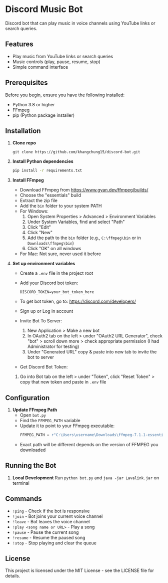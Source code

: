 # Discord Music Bot

Discord bot that can play music in voice channels using YouTube links or search queries.

## Features

- Play music from YouTube links or search queries
- Music controls (play, pause, resume, stop)
- Simple command interface

## Prerequisites

Before you begin, ensure you have the following installed:
- Python 3.8 or higher
- FFmpeg
- pip (Python package installer)

## Installation

1. **Clone repo**
   ```
   git clone https://github.com/khangchung15/discord-bot.git
   ```

2. **Install Python dependencies**
   ```bash
   pip install -r requirements.txt
   ```

3. **Install FFmpeg**
   - Download FFmpeg from https://www.gyan.dev/ffmpeg/builds/
   - Choose the "essentials" build
   - Extract the zip file
   - Add the `bin` folder to your system PATH
   - For Windows:
     1. Open System Properties > Advanced > Environment Variables
     2. Under System Variables, find and select "Path"
     3. Click "Edit"
     4. Click "New"
     5. Add the path to the `bin` folder (e.g., `C:\ffmpeg\bin` or in `Downloads\ffmpeg\bin`)
     6. Click "OK" on all windows
   - For Mac: Not sure, never used it before

4. **Set up environment variables**
   - Create a `.env` file in the project root
   - Add your Discord bot token:
     ```
     DISCORD_TOKEN=your_bot_token_here
     ```
   - To get bot token, go to: https://discord.com/developers/
   - Sign up or Log in account
   
   - Invite Bot To Server:
      1. New Application > Make a new bot
      2. In OAuth2 tab on the left > under "OAuth2 URL Generator", check "bot" > scroll down more > check appropriate permission (I had Administrator for testing)
      3. Under "Generated URL" copy & paste into new tab to invite the bot to server
   - Get Discord Bot Token:
    1. Go into Bot tab on the left > under "Token", click "Reset Token" > copy that new token and paste in `.env` file
    

## Configuration

1. **Update FFmpeg Path**
   - Open `bot.py`
   - Find the `FFMPEG_PATH` variable
   - Update it to point to your FFmpeg executable:
     ```python
     FFMPEG_PATH = r"C:\Users\username\Downloads\ffmpeg-7.1.1-essentials_build\ffmpeg-7.1.1-essentials_build\bin\ffmpeg.exe"
     ```
   - Exact path will be different depends on the version of FFMPEG you downloaded

## Running the Bot

1. **Local Development**
   Run `python bot.py` and `java -jar Lavalink.jar` on terminal

## Commands

- `!ping` - Check if the bot is responsive
- `!join` - Bot joins your current voice channel
- `!leave` - Bot leaves the voice channel
- `!play <song name or URL>` - Play a song
- `!pause` - Pause the current song
- `!resume` - Resume the paused song
- `!stop` - Stop playing and clear the queue

## License

This project is licensed under the MIT License - see the LICENSE file for details. 